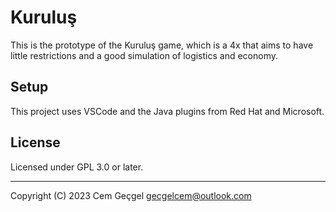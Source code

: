 # Kuruluş

This is the prototype of the Kuruluş game, which is a 4x that aims to have
little restrictions and a good simulation of logistics and economy.

## Setup

This project uses VSCode and the Java plugins from Red Hat and Microsoft.

## License

Licensed under GPL 3.0 or later.

---

Copyright (C) 2023 Cem Geçgel <gecgelcem@outlook.com>
